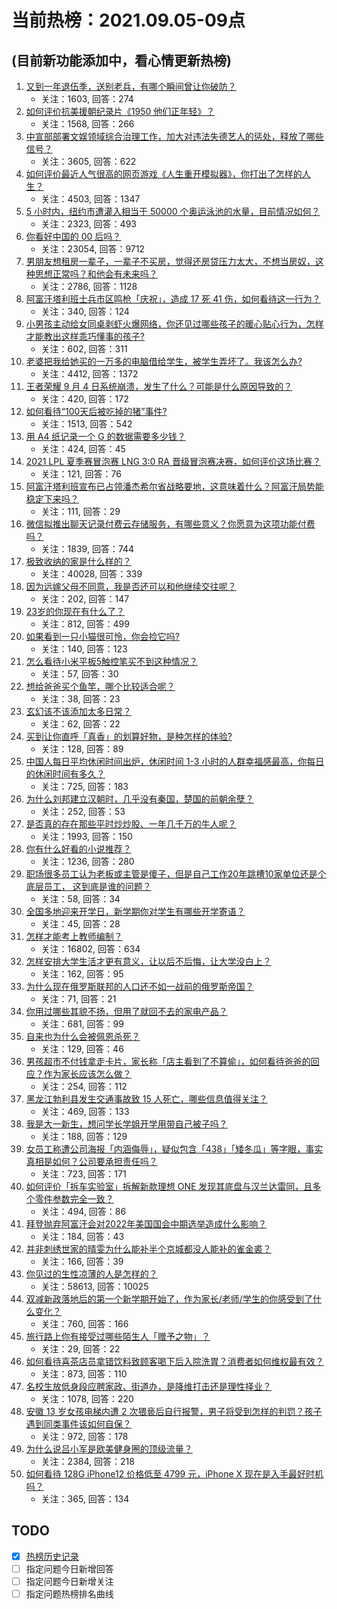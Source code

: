 # 当前热榜：2021.09.05-09点
## (目前新功能添加中，看心情更新热榜)
1. [又到一年退伍季，送别老兵，有哪个瞬间曾让你破防？](https://www.zhihu.com/question/484029261)
    * 关注：1603, 回答：274
2. [如何评价抗美援朝纪录片《1950 他们正年轻》？](https://www.zhihu.com/question/475260500)
    * 关注：1568, 回答：266
3. [中宣部部署文娱领域综合治理工作，加大对违法失德艺人的惩处，释放了哪些信号？](https://www.zhihu.com/question/484282299)
    * 关注：3605, 回答：622
4. [如何评价最近人气很高的网页游戏《人生重开模拟器》，你打出了怎样的人生？](https://www.zhihu.com/question/484487140)
    * 关注：4503, 回答：1347
5. [5 小时内，纽约市遭灌入相当于 50000 个奥运泳池的水量，目前情况如何？](https://www.zhihu.com/question/484388628)
    * 关注：2323, 回答：493
6. [你看好中国的 00 后吗？](https://www.zhihu.com/question/339837587)
    * 关注：23054, 回答：9712
7. [男朋友想租房一辈子，一辈子不买房，觉得还房贷压力太大，不想当房奴，这种思想正常吗？和他会有未来吗？](https://www.zhihu.com/question/479887699)
    * 关注：2786, 回答：1128
8. [阿富汗塔利班士兵市区鸣枪「庆祝」，造成 17 死 41 伤，如何看待这一行为？](https://www.zhihu.com/question/484733609)
    * 关注：340, 回答：124
9. [小男孩主动给女同桌剥虾火爆网络，你还见过哪些孩子的暖心贴心行为，怎样才能教出这样乖巧懂事的孩子?](https://www.zhihu.com/question/484435500)
    * 关注：602, 回答：311
10. [老婆把我给她买的一万多的电脑借给学生，被学生弄坏了。我该怎么办?](https://www.zhihu.com/question/420145060)
    * 关注：4412, 回答：1372
11. [王者荣耀 9 月 4 日系统崩溃，发生了什么？可能是什么原因导致的？](https://www.zhihu.com/question/484746148)
    * 关注：420, 回答：172
12. [如何看待“100天后被吃掉的猪”事件?](https://www.zhihu.com/question/484143952)
    * 关注：1513, 回答：542
13. [用 A4 纸记录一个 G 的数据需要多少钱？](https://www.zhihu.com/question/483838337)
    * 关注：424, 回答：45
14. [2021 LPL 夏季赛冒泡赛 LNG 3:0 RA 晋级冒泡赛决赛，如何评价这场比赛？](https://www.zhihu.com/question/484706324)
    * 关注：121, 回答：76
15. [阿富汗塔利班宣布已占领潘杰希尔省战略要地，这意味着什么？阿富汗局势能稳定下来吗？](https://www.zhihu.com/question/484706488)
    * 关注：111, 回答：29
16. [微信拟推出聊天记录付费云存储服务，有哪些意义？你愿意为这项功能付费吗？](https://www.zhihu.com/question/484674591)
    * 关注：1839, 回答：744
17. [极致收纳的家是什么样的？](https://www.zhihu.com/question/331434969)
    * 关注：40028, 回答：339
18. [因为远嫁父母不同意，我是否还可以和他继续交往呢？](https://www.zhihu.com/question/484570451)
    * 关注：202, 回答：147
19. [23岁的你现在有什么了？](https://www.zhihu.com/question/466947617)
    * 关注：812, 回答：499
20. [如果看到一只小猫很可怜，你会捡它吗?](https://www.zhihu.com/question/475608579)
    * 关注：140, 回答：123
21. [怎么看待小米平板5触控笔买不到这种情况？](https://www.zhihu.com/question/479998110)
    * 关注：57, 回答：30
22. [想给爸爸买个鱼竿，哪个比较适合呢？](https://www.zhihu.com/question/480515224)
    * 关注：38, 回答：23
23. [玄幻该不该添加太多日常？](https://www.zhihu.com/question/484405346)
    * 关注：62, 回答：22
24. [买到让你直呼「真香」的划算好物，是种怎样的体验?](https://www.zhihu.com/question/484198672)
    * 关注：128, 回答：89
25. [中国人每日平均休闲时间出炉，休闲时间 1-3 小时的人群幸福感最高，你每日的休闲时间有多久？](https://www.zhihu.com/question/484407964)
    * 关注：725, 回答：183
26. [为什么刘邦建立汉朝时，几乎没有秦国，楚国的前朝余孽？](https://www.zhihu.com/question/484319378)
    * 关注：252, 回答：53
27. [是否真的存在那些平时炒炒股、一年几千万的牛人呢？](https://www.zhihu.com/question/26104489)
    * 关注：1993, 回答：150
28. [你有什么好看的小说推荐？](https://www.zhihu.com/question/390033283)
    * 关注：1236, 回答：280
29. [职场很多员工认为老板或主管是傻子，但是自己工作20年跳槽10家单位还是个底层员工， 这到底是谁的问题？](https://www.zhihu.com/question/483642412)
    * 关注：58, 回答：34
30. [全国多地迎来开学日，新学期你对学生有哪些开学寄语？](https://www.zhihu.com/question/483927101)
    * 关注：45, 回答：28
31. [怎样才能考上教师编制？](https://www.zhihu.com/question/23612599)
    * 关注：16802, 回答：634
32. [怎样安排大学生活才更有意义，让以后不后悔，让大学没白上？](https://www.zhihu.com/question/437403791)
    * 关注：162, 回答：95
33. [为什么现在俄罗斯联邦的人口还不如一战前的俄罗斯帝国？](https://www.zhihu.com/question/481673816)
    * 关注：71, 回答：21
34. [你用过哪些其貌不扬，但用了就回不去的家电产品？](https://www.zhihu.com/question/373748750)
    * 关注：681, 回答：99
35. [自来也为什么会被佩恩杀死？](https://www.zhihu.com/question/484339253)
    * 关注：129, 回答：46
36. [男孩超市不付钱拿走卡片，家长称「店主看到了不算偷」，如何看待爸爸的回应？作为家长应该怎么做？](https://www.zhihu.com/question/483774973)
    * 关注：254, 回答：112
37. [黑龙江勃利县发生交通事故致 15 人死亡，哪些信息值得关注？](https://www.zhihu.com/question/484628079)
    * 关注：469, 回答：133
38. [我是大一新生，想问学长学姐开学用带自己被子吗？](https://www.zhihu.com/question/479714454)
    * 关注：188, 回答：129
39. [女员工称遭公司海报「内涵侮辱」，疑似包含「438」「矮冬瓜」等字眼，事实真相是如何？公司要承担责任吗？](https://www.zhihu.com/question/484406846)
    * 关注：723, 回答：171
40. [如何评价「拆车实验室」拆解新款理想 ONE 发现其底盘与汉兰达雷同，且多个零件参数完全一致？](https://www.zhihu.com/question/484441010)
    * 关注：494, 回答：86
41. [拜登抛弃阿富汗会对2022年美国国会中期选举造成什么影响？](https://www.zhihu.com/question/480171862)
    * 关注：184, 回答：43
42. [并非刺绣世家的晴雯为什么能补半个京城都没人能补的雀金裘？](https://www.zhihu.com/question/484362516)
    * 关注：166, 回答：39
43. [你见过的生性凉薄的人是怎样的？](https://www.zhihu.com/question/29174460)
    * 关注：58613, 回答：10025
44. [双减新政落地后的第一个新学期开始了，作为家长/老师/学生的你感受到了什么变化？](https://www.zhihu.com/question/483979961)
    * 关注：760, 回答：166
45. [旅行路上你有接受过哪些陌生人「赠予之物」？](https://www.zhihu.com/question/481247397)
    * 关注：29, 回答：22
46. [如何看待喜茶店员拿错饮料致顾客喝下后入院洗胃？消费者如何维权最有效？](https://www.zhihu.com/question/484523708)
    * 关注：873, 回答：110
47. [名校生放低身段应聘家政、街道办，是降维打击还是理性择业？](https://www.zhihu.com/question/484622217)
    * 关注：1078, 回答：220
48. [安徽 13 岁女孩电梯内遭 2 次猥亵后自行报警，男子将受到怎样的判罚？孩子遇到同类事件该如何自保？](https://www.zhihu.com/question/484237973)
    * 关注：972, 回答：178
49. [为什么说吕小军是欧美健身圈的顶级流量？](https://www.zhihu.com/question/476674229)
    * 关注：2384, 回答：218
50. [如何看待 128G iPhone12 价格低至 4799 元，iPhone X 现在是入手最好时机吗？](https://www.zhihu.com/question/484432174)
    * 关注：365, 回答：134
## TODO
* [x] [热榜历史记录](hot_history/AllHot.md)
* [ ] 指定问题今日新增回答
* [ ] 指定问题今日新增关注
* [ ] 指定问题热榜排名曲线
